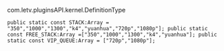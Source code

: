

com.letv.pluginsAPI.kernel.DefinitionType

`public static const STACK:Array = "350","1000","1300","k4","yuanhua","720p","1080p"];
public static const FREE_STACK:Array =["350","1000","1300","k4","yuanhua"];
public static const VIP_QUEUE:Array = ["720p","1080p"];`